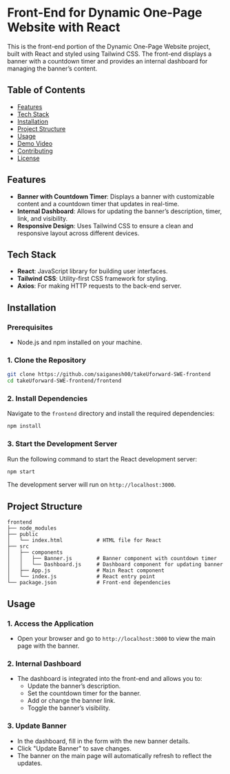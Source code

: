 # Front-End for Dynamic One-Page Website with React

This is the front-end portion of the Dynamic One-Page Website project, built with React and styled using Tailwind CSS. The front-end displays a banner with a countdown timer and provides an internal dashboard for managing the banner’s content.

## Table of Contents
- [Features](#features)
- [Tech Stack](#tech-stack)
- [Installation](#installation)
- [Project Structure](#project-structure)
- [Usage](#usage)
- [Demo Video](#demo-video)
- [Contributing](#contributing)
- [License](#license)

## Features
- **Banner with Countdown Timer**: Displays a banner with customizable content and a countdown timer that updates in real-time.
- **Internal Dashboard**: Allows for updating the banner’s description, timer, link, and visibility.
- **Responsive Design**: Uses Tailwind CSS to ensure a clean and responsive layout across different devices.

## Tech Stack
- **React**: JavaScript library for building user interfaces.
- **Tailwind CSS**: Utility-first CSS framework for styling.
- **Axios**: For making HTTP requests to the back-end server.

## Installation

### Prerequisites
- Node.js and npm installed on your machine.

### 1. Clone the Repository
```bash
git clone https://github.com/saiganesh00/takeUforward-SWE-frontend
cd takeUforward-SWE-frontend/frontend
```

### 2. Install Dependencies
Navigate to the `frontend` directory and install the required dependencies:
```bash
npm install
```

### 3. Start the Development Server
Run the following command to start the React development server:
```bash
npm start
```

The development server will run on `http://localhost:3000`.

## Project Structure
```
frontend
├── node_modules
├── public
│   └── index.html           # HTML file for React
├── src
│   ├── components
│   │   ├── Banner.js        # Banner component with countdown timer
│   │   └── Dashboard.js     # Dashboard component for updating banner
│   ├── App.js               # Main React component
│   └── index.js             # React entry point
└── package.json             # Front-end dependencies
```

## Usage

### 1. Access the Application
- Open your browser and go to `http://localhost:3000` to view the main page with the banner.

### 2. Internal Dashboard
- The dashboard is integrated into the front-end and allows you to:
  - Update the banner’s description.
  - Set the countdown timer for the banner.
  - Add or change the banner link.
  - Toggle the banner’s visibility.
  
### 3. Update Banner
- In the dashboard, fill in the form with the new banner details.
- Click "Update Banner" to save changes.
- The banner on the main page will automatically refresh to reflect the updates.


